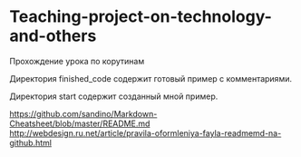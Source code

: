 # Teaching-project-on-technology-and-others

Прохождение урока по корутинам

Директория finished_code содержит готовый пример с комментариями.

Директория start содержит созданный мной пример.


https://github.com/sandino/Markdown-Cheatsheet/blob/master/README.md
http://webdesign.ru.net/article/pravila-oformleniya-fayla-readmemd-na-github.html

